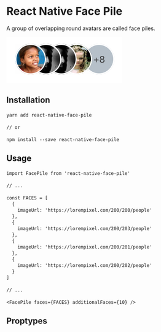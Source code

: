 # React Native Face Pile

A group of overlapping round avatars are called face piles.

![Facepile Image](/screenshots/facepiles.png)

## Installation

```
yarn add react-native-face-pile

// or

npm install --save react-native-face-pile
```

## Usage

```es6
import FacePile from 'react-native-face-pile'

// ...

const FACES = [
  {
    imageUrl: 'https://lorempixel.com/200/200/people'
  },
  {
    imageUrl: 'https://lorempixel.com/200/203/people'
  },
  {
    imageUrl: 'https://lorempixel.com/200/201/people'
  },
  {
    imageUrl: 'https://lorempixel.com/200/202/people'
  }
]

// ...

<FacePile faces={FACES} additionalFaces={10} />

```

## Proptypes
